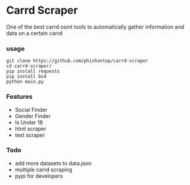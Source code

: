 # Carrd Scraper 
One of the best carrd osint tools to automatically gather information and data on a certain carrd

### usage
```
git clone https://github.com/phishontop/carrd-scraper
cd carrd-scraper/
pip install requests
pip install bs4
python main.py
```

### Features
- Social Finder
- Gender Finder
- Is Under 18
- html scraper
- text scraper

### Todo
- add more datasets to data.json
- multiple carrd scraping 
- pypi for developers
